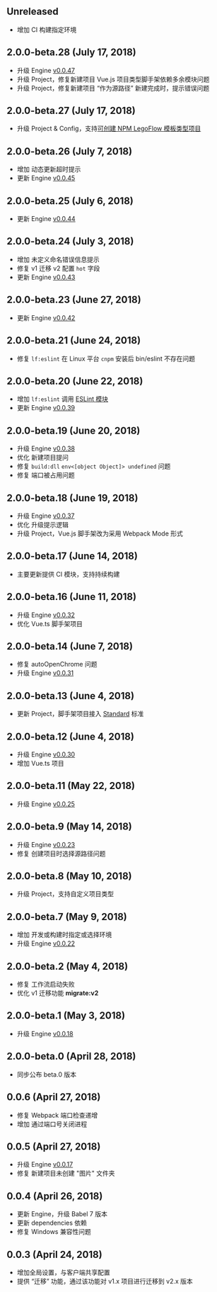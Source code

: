 ## Unreleased

* 增加 CI 构建指定环境

## 2.0.0-beta.28 (July 17, 2018)

* 升级 Engine [v0.0.47](https://github.com/legoflow/engine/blob/master/CHANGELOG.md#0047-july-20-2018)
* 升级 Project，修复新建项目 Vue.js 项目类型脚手架依赖多余模块问题
* 升级 Project，修复新建项目 “作为源路径” 新建完成时，提示错误问题

## 2.0.0-beta.27 (July 17, 2018)

* 升级 Project & Config，支持[可创建 NPM LegoFlow 模板类型项目](https://legoflow.com/wiki/#%E8%87%AA%E5%AE%9A%E4%B9%89-npm-%E4%BB%93%E5%BA%93%E6%A8%A1%E6%9D%BF%E7%B1%BB%E5%9E%8B)

## 2.0.0-beta.26 (July 7, 2018)

* 增加 动态更新超时提示
* 更新 Engine [v0.0.45](https://github.com/legoflow/engine/blob/master/CHANGELOG.md#0045-july-9-2018)

## 2.0.0-beta.25 (July 6, 2018)

* 更新 Engine [v0.0.44](https://github.com/legoflow/engine/blob/master/CHANGELOG.md#0044-july-6-2018)

## 2.0.0-beta.24 (July 3, 2018)

* 增加 未定义命名错误信息提示
* 修复 v1 迁移 v2 配置 `hot` 字段
* 更新 Engine [v0.0.43](https://github.com/legoflow/engine/blob/master/CHANGELOG.md#0043-july-3-2018)

## 2.0.0-beta.23 (June 27, 2018)

* 更新 Engine [v0.0.42](https://github.com/legoflow/engine/blob/master/CHANGELOG.md#0042-june-27-2018)

## 2.0.0-beta.21 (June 24, 2018)

* 修复 `lf:eslint` 在 Linux 平台 `cnpm` 安装后 bin/eslint 不存在问题

## 2.0.0-beta.20 (June 22, 2018)

* 增加 `lf:eslint` 调用 [ESLint 模块](http://eslint.cn/docs/user-guide/command-line-interface)
* 更新 Engine [v0.0.39](https://github.com/legoflow/engine/blob/master/CHANGELOG.md#0039-june-22-2018)

## 2.0.0-beta.19 (June 20, 2018)

* 升级 Engine [v0.0.38](https://github.com/legoflow/engine/blob/master/CHANGELOG.md#0038-june-20-2018)
* 优化 新建项目提问
* 修复 `build:dll` `env<[object Object]> undefined` 问题
* 修复 端口被占用问题

## 2.0.0-beta.18 (June 19, 2018)

* 升级 Engine [v0.0.37](https://github.com/legoflow/engine/blob/master/CHANGELOG.md#0037-june-19-2018)
* 优化 升级提示逻辑
* 升级 Project，Vue.js 脚手架改为采用 Webpack Mode 形式

## 2.0.0-beta.17 (June 14, 2018)

* 主要更新提供 CI 模块，支持持续构建

## 2.0.0-beta.16 (June 11, 2018)

* 升级 Engine [v0.0.32](https://github.com/legoflow/engine/blob/master/CHANGELOG.md#0032-june-11-2018)
* 优化 Vue.ts 脚手架项目

## 2.0.0-beta.14 (June 7, 2018)

* 修复 autoOpenChrome 问题
* 升级 Engine [v0.0.31](https://github.com/legoflow/engine/blob/master/CHANGELOG.md#0031-june-7-2018)

## 2.0.0-beta.13 (June 4, 2018)

* 更新 Project，脚手架项目接入 [Standard](https://standardjs.com/rules-zhcn.html) 标准

## 2.0.0-beta.12 (June 4, 2018)

* 升级 Engine [v0.0.30](https://github.com/legoflow/engine/blob/master/CHANGELOG.md#0030-june-4-2018)
* 增加 Vue.ts 项目

## 2.0.0-beta.11 (May 22, 2018)

* 升级 Engine [v0.0.25](https://github.com/legoflow/engine/blob/master/CHANGELOG.md#0025-may-22-2018)

## 2.0.0-beta.9 (May 14, 2018)

* 升级 Engine [v0.0.23](https://github.com/legoflow/engine/blob/master/CHANGELOG.md#0023-may-14-2018)
* 修复 创建项目时选择源路径问题

## 2.0.0-beta.8 (May 10, 2018)

* 升级 Project，支持自定义项目类型

## 2.0.0-beta.7 (May 9, 2018)

* 增加 开发或构建时指定或选择环境
* 升级 Engine [v0.0.22](https://github.com/legoflow/engine/blob/master/CHANGELOG.md#0022-may-9-2018)

## 2.0.0-beta.2 (May 4, 2018)

* 修复 工作流启动失败
* 优化 v1 迁移功能 **migrate:v2**

## 2.0.0-beta.1 (May 3, 2018)

* 升级 Engine [v0.0.18](https://github.com/legoflow/engine/blob/master/CHANGELOG.md#0018-may-3-2018)

## 2.0.0-beta.0 (April 28, 2018)

* 同步公布 beta.0 版本

## 0.0.6 (April 27, 2018)

* 修复 Webpack 端口检查递增
* 增加 通过端口号关闭进程

## 0.0.5 (April 27, 2018)

* 升级 Engine [v0.0.17](https://github.com/legoflow/engine/blob/master/CHANGELOG.md#0017-april-27-2018)
* 修复 新建项目未创建 "图片" 文件夹

## 0.0.4 (April 26, 2018)

* 更新 Engine，升级 Babel 7 版本
* 更新 dependencies 依赖
* 修复 Windows 兼容性问题

## 0.0.3 (April 24, 2018)

* 增加全局设置，与客户端共享配置
* 提供 “迁移” 功能，通过该功能对 v1.x 项目进行迁移到 v2.x 版本
